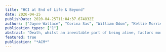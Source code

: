 ```yaml
---
title: "HCI at End of Life & Beyond"
date: 2020-04-25
publishDate: 2020-04-25T11:04:37.674832Z
authors: ["Jayne Wallace", "Corina Sas", "William Odom", "Kellie Morrissey", "Kyle Montague", "Patrick Olivier", "Nantia Koulidou"]
publication_types: ["1"]
abstract: "Death, whilst an inevitable part of being alive, factors more significantly in our lives than the event itself. The role that technology can play in how people live as they approach end of life as well as in bereavement is full of rich possibilities, but research here is also fraught with ethical and methodological dilemmas. Although there has been a turn to focus on the topic of death by some in HCI we need to go far further to embrace the contexts relating to it more meaningfully and broadly. Through this design focused workshop, we will bring experts and interested parties together to creatively explore opportunities and challenges for HCI at the end of life and beyond. Discussions and design activities will be supported by conceptual resources for design, lived experience accounts, design methods and ethical resources. The workshop will provide a time and place to bring together experts but will also provide an open and accepting environment for those for whom HCI at end of life and beyond is a new area of concern."
featured: true
publication: "*ACM*"
---
```


